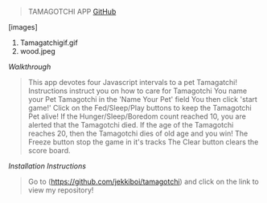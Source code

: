 >TAMAGOTCHI APP
[GitHub](https://jekkiboi.github.io/tamagatchi)

[images] 
1. Tamagatchigif.gif
2. wood.jpeg

*Walkthrough*
>This app devotes four Javascript intervals to a pet Tamagatchi!
>Instructions instruct you on how to care for Tamagotchi
>You name your Pet Tamagotchi in the 'Name Your Pet' field
>You then click 'start game!'
>Click on the Fed/Sleep/Play buttons to keep the Tamagotchi Pet alive!
>If the Hunger/Sleep/Boredom count reached 10, you are alerted that the Tamagotchi died.
>If the age of the Tamagotchi reaches 20, then the Tamagotchi dies of old age and you win!
>The Freeze button stop the game in it's tracks
>The Clear button clears the score board.

*Installation Instructions*
>Go to (https://github.com/jekkiboi/tamagotchi) and click on the link to view my repository!